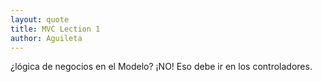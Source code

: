 ```yaml
---
layout: quote
title: MVC Lection 1
author: Aguileta
---
```


¿lógica de negocios en el Modelo? ¡NO! Eso debe ir en los controladores.